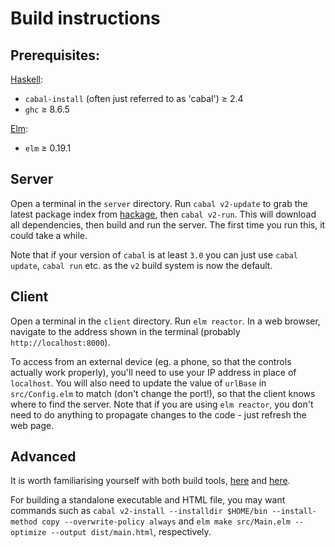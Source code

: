 Build instructions
==================

Prerequisites:
--------------

[Haskell](https://www.haskell.org/):
- `cabal-install` (often just referred to as 'cabal') ≥ 2.4
- `ghc` ≥ 8.6.5

[Elm](https://elm-lang.org/):
- `elm` ≥ 0.19.1

Server
------

Open a terminal in the `server` directory. Run `cabal v2-update` to grab the latest package index from [hackage](https://hackage.haskell.org/), then `cabal v2-run`. This will download all dependencies, then build and run the server. The first time you run this, it could take a while.

Note that if your version of `cabal` is at least `3.0` you can just use `cabal update`, `cabal run` etc. as the `v2` build system is now the default.

Client
------

Open a terminal in the `client` directory. Run `elm reactor`. In a web browser, navigate to the address shown in the terminal (probably `http://localhost:8000`).

To access from an external device (eg. a phone, so that the controls actually work properly), you'll need to use your IP address in place of `localhost`. You will also need to update the value of `urlBase` in `src/Config.elm` to match (don't change the port!), so that the client knows where to find the server. Note that if you are using `elm reactor`, you don't need to do anything to propagate changes to the code - just refresh the web page.

Advanced
--------

It is worth familiarising yourself with both build tools, [here](https://www.haskell.org/cabal/users-guide/nix-local-build-overview.html) and [here](https://guide.elm-lang.org/install/elm.html).

For building a standalone executable and HTML file, you may want commands such as `cabal v2-install --installdir $HOME/bin --install-method copy --overwrite-policy always` and `elm make src/Main.elm --optimize --output dist/main.html`, respectively.
